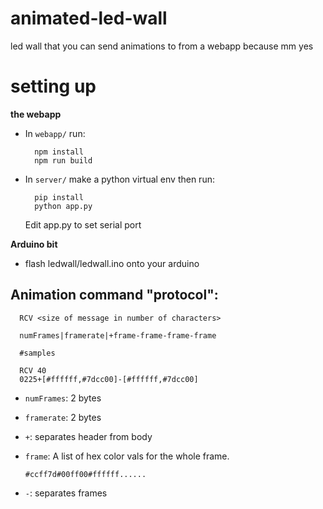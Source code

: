 # animated-led-wall
led wall that you can send animations to from a webapp
because mm yes

# setting up

**the webapp**

- In `webapp/` run:

  ```shell
    npm install
    npm run build
  ```

- In `server/` make a python virtual env then run:

  ```shell
    pip install
    python app.py
  ```

  Edit app.py to set serial port

**Arduino bit**

- flash ledwall/ledwall.ino onto your arduino

## Animation command "protocol":

```
  RCV <size of message in number of characters>

  numFrames|framerate|+frame-frame-frame-frame

  #samples

  RCV 40
  0225+[#ffffff,#7dcc00]-[#ffffff,#7dcc00]
```

- `numFrames`:  2 bytes

- `framerate`: 2 bytes

- `+`: separates header from body

- `frame`:
  A list of hex color vals for the whole frame.

  `#ccff7d#00ff00#ffffff......`

- `-`: separates frames